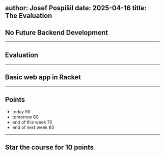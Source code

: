 author: Josef Pospíšil
date: 2025-04-16
title: The Evaluation
---
## No Future Backend Development
---
## Evaluation
---
## Basic web app in Racket
---
## Points
* today 90
* tomorrow 80
* end of this week 70
* end of next week 60
---
## Star the course for 10 points